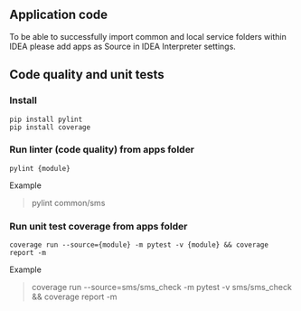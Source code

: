## Application code
To be able to successfully import common and local service folders within IDEA please add apps as Source in IDEA Interpreter settings. 


## Code quality and unit tests
### Install
    pip install pylint
    pip install coverage

### Run linter (code quality) from apps folder
    pylint {module}
Example
> pylint common/sms

### Run unit test coverage from apps folder
    coverage run --source={module} -m pytest -v {module} && coverage report -m
Example
>  coverage run --source=sms/sms_check -m pytest -v sms/sms_check && coverage report -m
